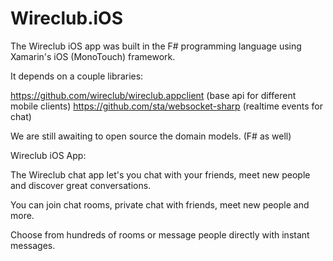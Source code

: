 Wireclub.iOS
============

The Wireclub iOS app was built in the F# programming language using Xamarin's iOS (MonoTouch) framework.

It depends on a couple libraries:

https://github.com/wireclub/wireclub.appclient (base api for different mobile clients)
https://github.com/sta/websocket-sharp (realtime events for chat)

We are still awaiting to open source the domain models. (F# as well)

Wireclub iOS App:

The Wireclub chat app let's you chat with your friends, meet new people and discover great conversations. 

You can join chat rooms, private chat with friends, meet new people and more.

Choose from hundreds of rooms or message people directly with instant messages.

